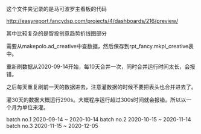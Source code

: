 这个文件夹记录的是马可波罗主看板的代码

http://easyreport.fancydsp.com/projects/4/dashboards/216/preview/

其中比较复杂的是智投创意趋势折线图部分

需要从makepolo.ad_creative中查数据，然后保存到rpt_fancy.mkpl_creative表中。

重新刷数据从2020-09-14开始，每10天合并一次，同时合并运行时间太长，会报错。

之后每天重复刷前一天的数据进去，注意灌数据的时候不要把表头也合并进去了。

灌30天的数据大概运行290s。大概程序运行超过300s时间就会报错。所以以一个月为单位来灌。

batch no.1 2020-09-14 ~ 2020-10-14
batch no.2 2020-10-15 ~ 2020-11-14
batch no.3 2020-11-15 ~ 2020-12-05
























